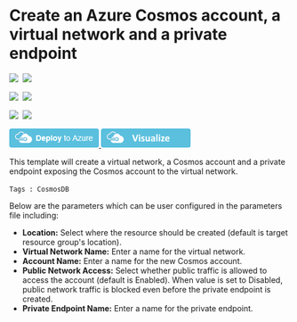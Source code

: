 # Create an Azure Cosmos account, a virtual network and a private endpoint

<IMG SRC="https://azurequickstartsservice.blob.core.windows.net/badges/101-cosmosdb-private-endpoint/PublicLastTestDate.svg" />&nbsp;
<IMG SRC="https://azurequickstartsservice.blob.core.windows.net/badges/101-cosmosdb-private-endpoint/PublicDeployment.svg" />&nbsp;

<IMG SRC="https://azurequickstartsservice.blob.core.windows.net/badges/101-cosmosdb-private-endpoint/FairfaxLastTestDate.svg" />&nbsp;
<IMG SRC="https://azurequickstartsservice.blob.core.windows.net/badges/101-cosmosdb-private-endpoint/FairfaxDeployment.svg" />&nbsp;

<IMG SRC="https://azurequickstartsservice.blob.core.windows.net/badges/101-cosmosdb-private-endpoint/BestPracticeResult.svg" />&nbsp;
<IMG SRC="https://azurequickstartsservice.blob.core.windows.net/badges/101-cosmosdb-private-endpoint/CredScanResult.svg" />&nbsp;

<a href="https://portal.azure.com/#create/Microsoft.Template/uri/https%3A%2F%2Fraw.githubusercontent.com%2FAzure%2Fazure-quickstart-templates%2Fmaster%2F101-cosmosdb-private-endpoint%2Fazuredeploy.json" target="_blank">
    <img src="https://raw.githubusercontent.com/Azure/azure-quickstart-templates/master/1-CONTRIBUTION-GUIDE/images/deploytoazure.png"/>
</a>
<a href="http://armviz.io/#/?load=https%3A%2F%2Fraw.githubusercontent.com%2FAzure%2Fazure-quickstart-templates%2Fmaster%2F101-cosmosdb-private-endpoint%2Fazuredeploy.json" target="_blank">
    <img src="https://raw.githubusercontent.com/Azure/azure-quickstart-templates/master/1-CONTRIBUTION-GUIDE/images/visualizebutton.png"/>
</a>

This template will create a virtual network, a Cosmos account and a private endpoint exposing the Cosmos account to the virtual network.

`Tags : CosmosDB`

Below are the parameters which can be user configured in the parameters file including:

- **Location:** Select where the resource should be created (default is target resource group's location).
- **Virtual Network Name:** Enter a name for the virtual network.
- **Account Name:** Enter a name for the new Cosmos account.
- **Public Network Access:** Select whether public traffic is allowed to access the account (default is Enabled). When value is set to Disabled, public network traffic is blocked even before the private endpoint is created.
- **Private Endpoint Name:** Enter a name for the private endpoint.
